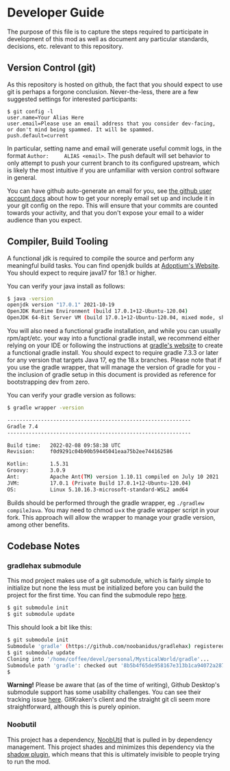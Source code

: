 # Developer Guide

The purpose of this file is to capture the steps required to participate in development of this mod as well as document any particular standards, decisions, etc. relevant to this repository.

## Version Control (git)

As this repository is hosted on github, the fact that you should expect to use git is perhaps a forgone conclusion. Never-the-less, there are a few suggested settings for interested participants:
```
$ git config -l
user.name=Your Alias Here
user.email=Please use an email address that you consider dev-facing, or don't mind being spammed. It will be spammed.
push.default=current
```

In particular, setting name and email will generate useful commit logs, in the format `Author:     ALIAS <email>`. The push default will set behavior to only attempt to push your current branch to its configured upstream, which is likely the most intuitive if you are unfamiliar with version control software in general.

You can have github auto-generate an email for you, see [the github user account docs](https://docs.github.com/en/account-and-profile/setting-up-and-managing-your-github-user-account/managing-email-preferences/setting-your-commit-email-address) about how to get your noreply email set up and include it in your git config on the repo. This will ensure that your commits are counted towards your activity, and that you don't expose your email to a wider audience than you expect.

## Compiler, Build Tooling

A functional jdk is required to compile the source and perform any meaningful build tasks. You can find openjdk builds at [Adoptium's Website](https://adoptium.net/). You should expect to require java17 for 18.1 or higher.

You can verify your java install as follows:
```bash
$ java -version
openjdk version "17.0.1" 2021-10-19
OpenJDK Runtime Environment (build 17.0.1+12-Ubuntu-120.04)
OpenJDK 64-Bit Server VM (build 17.0.1+12-Ubuntu-120.04, mixed mode, sharing)
```

You will also need a functional gradle installation, and while you can usually rpm/apt/etc. your way into a functional gradle install, we recommend either relying on your IDE or following the instructions at [gradle's website](https://docs.gradle.org/current/userguide/installation.html) to create a functional gradle install. You should expect to require gradle 7.3.3 or later for any version that targets Java 17, eg the 18.x branches. Please note that if you use the gradle wrapper, that will manage the version of gradle for you - the inclusion of gradle setup in this document is provided as reference for bootstrapping dev from zero.

You can verify your gradle version as follows:
```bash
$ gradle wrapper -version

------------------------------------------------------------
Gradle 7.4
------------------------------------------------------------

Build time:   2022-02-08 09:58:38 UTC
Revision:     f0d9291c04b90b59445041eaa75b2ee744162586

Kotlin:       1.5.31
Groovy:       3.0.9
Ant:          Apache Ant(TM) version 1.10.11 compiled on July 10 2021
JVM:          17.0.1 (Private Build 17.0.1+12-Ubuntu-120.04)
OS:           Linux 5.10.16.3-microsoft-standard-WSL2 amd64
```

Builds should be performed through the gradle wrapper, eg `./gradlew compileJava`. You may need to chmod u+x the gradle wrapper script in your fork. This approach will allow the wrapper to manage your gradle version, among other benefits.

## Codebase Notes

### gradlehax submodule
This mod project makes use of a git submodule, which is fairly simple to initialize but none the less must be initialized before you can build the project for the first time. You can find the submodule repo [here](https://github.com/noobanidus/gradlehax).

```bash
$ git submodule init
$ git submodule update
```

This should look a bit like this:
```bash
$ git submodule init
Submodule 'gradle' (https://github.com/noobanidus/gradlehax) registered for path 'gradle'
$ git submodule update
Cloning into '/home/coffee/devel/personal/MysticalWorld/gradle'...
Submodule path 'gradle': checked out '8b5b4f65de958167e313b1ca94072a287c44fe17'
$
```

**Warning!**
Please be aware that (as of the time of writing), Github Desktop's submodule support has some usability challenges. You can see their tracking issue [here](https://github.com/desktop/desktop/issues/7523). GitKraken's client and the straight git cli seem more straightforward, although this is purely opinion.

### Noobutil
This project has a dependency, [NoobUtil](https://github.com/MysticMods/NoobUtil) that is pulled in by dependency management. This project shades and minimizes this dependency via the [shadow plugin](https://github.com/johnrengelman/shadow), which means that this is ultimately invisible to people trying to run the mod.